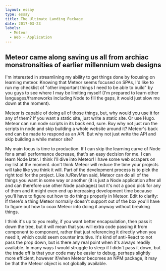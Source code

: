 ```yaml
---
layout: essay
type: essay
title: The Ultimate Landing Package
date: 2017-03-23
labels:
  - Meteor
  - Web - Application
---
```


## Meteor came along saving us all from archiac monstronsities of earlier millennium web designs

I'm interested in streamlining my ability to get things done by focusing on learning meteor. Knowing that Meteor seems focused on SPAs, I'd like to run my checklist of "other important things I need to be able to build" by you guys to see where I may be limiting myself (I'm prepared to learn other languages/frameworks including Node to fill the gaps, it would just slow me down at the moment).

Meteor is capable of doing all of those things, but, why would you use it for any of them?
If you want a static site, just write a static site. Or use Hugo.
Meteor can run node scripts in its back end, sure. Buy why not just run the scripts in node and skip building a whole website around it?
Meteor's back end can be made to respond as an API. But why not just write the API and skip building a while meteor site?

My main focus is time to production. If I can skip the learning curve of Node for a small performance decrease, that's an easy decision for me. I can learn Node later.
I think I'll dive into Meteor! I have some web scrapers on my list at the moment.  don't think Meteor will reduce the time your projects will take like you think it will. Part of the development process is to pick the right tool for the project. Like /u/RevMen said, Meteor can do all of the things you want in some way or another (it is just a Node application after all and can therefore use other Node packages) but it's not a good pick for any of them and it might even end up increasing development time because you'll have to figure out how to do things properly in Meteor. Edit to clarify: If there's a thing Meteor normally doesn't support out of the box you'll have to figure out how to coax Meteor into doing it anyway without breaking things.

 I think it's up to you really, if you want better encapsulation, then pass it down the tree, but it will mean that you will extra code passing it from component to component, rather that just referencing it directly when you need it, which could seem counter intuitive.
It's kind of anti-React to not pass the prop down, but is there any real point when it's always readily available. In many ways I would struggle to sleep if I didn't pass it down, but the trade off is that your code may be easier to debug, perhaps slightly more efficient, however if/when Meteor becomes an NPM package, it may be that the Meteor object is not globally available.
